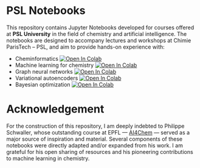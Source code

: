 # PSL Notebooks

This repository contains Jupyter Notebooks developed for courses offered at **PSL University** in the field of chemistry and artificial intelligence. The notebooks are 
designed to accompany lectures and workshops at Chimie ParisTech – PSL, and aim to provide hands-on experience with:

- Cheminformatics [![Open In Colab](https://colab.research.google.com/assets/colab-badge.svg)](
https://colab.research.google.com/github/chimie-paristech-CTM/PSL_notebooks/blob/main/cheminformatics/intro_to_cheminformatics.ipynb)
- Machine learning for chemistry [![Open In Colab](https://colab.research.google.com/assets/colab-badge.svg)](
https://colab.research.google.com/github/chimie-paristech-CTM/PSL_notebooks/blob/main/ML_fundamentals/ml_fundamentals.ipynb)
- Graph neural networks [![Open In Colab](https://colab.research.google.com/assets/colab-badge.svg)](
https://colab.research.google.com/github/chimie-paristech-CTM/PSL_notebooks/blob/main/GNN/intro_to_GNNs.ipynb)
- Variational autoencoders [![Open In Colab](https://colab.research.google.com/assets/colab-badge.svg)](
https://colab.research.google.com/github/chimie-paristech-CTM/PSL_notebooks/blob/main/generative_models/VAE.ipynb)
- Bayesian optimization [![Open In Colab](https://colab.research.google.com/assets/colab-badge.svg)](
https://colab.research.google.com/github/chimie-paristech-CTM/PSL_notebooks/blob/main/bayesian_optimization/BayBE_intro.ipynb)

# Acknowledgement

For the construction of this repository, I am deeply indebted to Philippe Schwaller, whose outstanding course at EPFL — [AI4Chem](https://schwallergroup.github.io/ai4chem_course/) — served as a major source of inspiration and material. Several components of these notebooks were directly adapted and/or expanded from his work. I am grateful for his open sharing of resources and 
his pioneering contributions to machine learning in chemistry.
